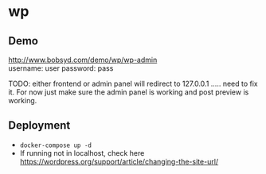 # wp

## Demo 
http://www.bobsyd.com/demo/wp/wp-admin    
username: user
password: pass

TODO:  either frontend or admin panel will redirect to 127.0.0.1 ..... need to fix it. For now just make sure the admin panel is working and post preview is working. 

## Deployment
- ```docker-compose up -d```
- If running not in localhost, check here https://wordpress.org/support/article/changing-the-site-url/
